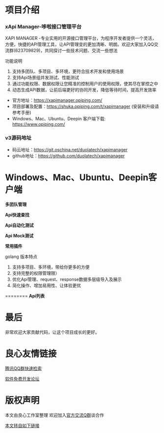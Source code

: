 项目介绍
========
### xApi Manager-哆啦接口管理平台
XAPI MANAGER -专业实用的开源接口管理平台，为程序开发者提供一个灵活，方便，快捷的API管理工具，让API管理变的更加清晰、明朗。欢迎大家加入QQ交流群(623709829)，共同探讨一些技术问题、交流一些想法

功能说明
1. 支持多团队、多项目、多环境，更符合技术开发和使用场景
2. 支持Api场景组并发测试、性能测试
3. 通过功能权限、数据权限让您精准的控制用户的使用权限，使其尽在掌控之中
4. 动态生成API数据，让前后端更好的协同开发，降低等待时间，提高开发效率

- 官方地址：https://xapimanager.opiping.com/
- 项目部署及配置：https://shuka.opiping.com/t/xapimanager (安装和升级请参考手册)
- Windows、Mac、Ubuntu、Deepin 客户端下载: https://www.opiping.com/

 

### v3源码地址

* 码云地址：https://git.oschina.net/duolatech/xapimanager
* github地址：https://github.com/duolatech/xapimanager

Windows、Mac、Ubuntu、Deepin客户端
========
**多团队管理** 
 
**Api快速查找** 
 
**Api自动化测试** 
 
**Api Mock测试** 
 
**常用插件** 
 

golang 版本特点

1. 支持多项目、多环境，带给你更多的方便
2. 支持完整的权限管理限）
3. 优化Api管理、request、response数据多层级导入及展示
4. 简化操作、增加易用性、让体验更优

========
**Api列表** 
 


最后
========
非常欢迎大家贡献代码，让这个项目成长的更好。



 # 良心友情链接

[腾讯QQ群快速检索](http://u.720life.cn/s/8cf73f7c)

[软件免费开发论坛](http://u.720life.cn/s/bbb01dc0)

# 版权声明 

本文由良心工作室整理 欢迎加入[官方交流Q群](https://u.720life.cn/s/f2316816)谈合作

[本文转自如下链接](http://u.720life.cn/g/2e71d0f0a5c601172267ba20d3a43c6e3648678dc61c7dd399ad069b1ed8c37e36ea79165ec90f26641addffdf9243c7924e8b0350fc36836b1161eff6a85f67)